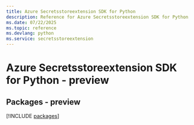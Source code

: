 ```yaml
---
title: Azure Secretsstoreextension SDK for Python
description: Reference for Azure Secretsstoreextension SDK for Python
ms.date: 07/22/2025
ms.topic: reference
ms.devlang: python
ms.service: secretsstoreextension
---
```

# Azure Secretsstoreextension SDK for Python - preview
## Packages - preview
[!INCLUDE [packages](secretsstoreextension-index.md)]